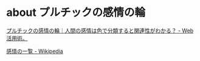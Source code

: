 # about プルチックの感情の輪
[プルチックの感情の輪｜人間の感情は色で分類すると関連性がわかる？ - Web活用術。](https://swingroot.com/plutchik-emotion/)

[感情の一覧 - Wikipedia](https://ja.wikipedia.org/wiki/%E6%84%9F%E6%83%85%E3%81%AE%E4%B8%80%E8%A6%A7)